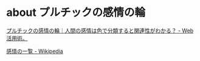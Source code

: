 # about プルチックの感情の輪
[プルチックの感情の輪｜人間の感情は色で分類すると関連性がわかる？ - Web活用術。](https://swingroot.com/plutchik-emotion/)

[感情の一覧 - Wikipedia](https://ja.wikipedia.org/wiki/%E6%84%9F%E6%83%85%E3%81%AE%E4%B8%80%E8%A6%A7)